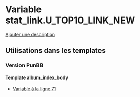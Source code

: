 # Variable stat_link.U_TOP10_LINK_NEW
[Ajouter une description](https://fa-tvars.appspot.com/var/stat_link.U_TOP10_LINK_NEW)

## Utilisations dans les templates

### Version PunBB

#### [Template album_index_body](punbb/album_index_body.md)
* [Variable &agrave; la ligne 71](../punbb/album_index_body.tpl#L71)